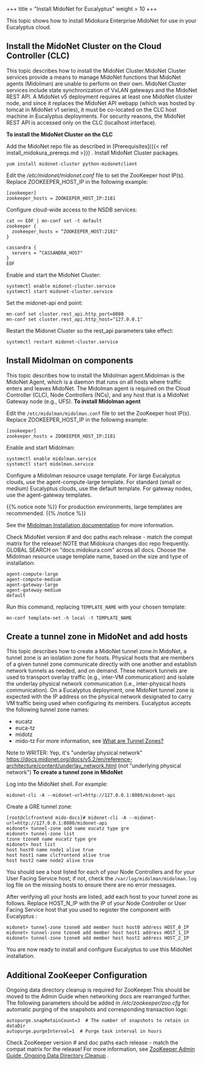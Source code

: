 +++
title = "Install MidoNet for Eucalyptus"
weight = 10
+++

This topic shows how to install Midokura Enterprise MidoNet for use in your Eucalyptus cloud.
## Install the MidoNet Cluster on the Cloud Controller (CLC)
This topic describes how to install the MidoNet Cluster.MidoNet Cluster services provide a means to manage MidoNet functions that MidoNet agents (Midolman) are unable to perform on their own. MidoNet Cluster services include state synchronization of VxLAN gateways and the MidoNet REST API. A MidoNet v5 deployment requires at least one MidoNet cluster node, and since it replaces the MidoNet API webapp (which was hosted by tomcat in MidoNet v1 series), it must be co-located on the CLC host machine in Eucalyptus deployments. For security reasons, the MidoNet REST API is accessed only on the CLC (localhost interface). 

**To install the MidoNet Cluster on the CLC** 

Add the MidoNet repo file as described in [Prerequisites]({{< ref install_midokura_prereqs.md >}}) . Install MidoNet Cluster packages. 

    yum install midonet-cluster python-midonetclient

Edit the */etc/midonet/midonet.conf* file to set the ZooKeeper host IP(s). Replace ZOOKEEPER_HOST_IP in the following example: 

    [zookeeper]
    zookeeper_hosts = ZOOKEEPER_HOST_IP:2181 

Configure cloud-wide access to the NSDB services: 

    cat << EOF | mn-conf set -t default
    zookeeper {
      zookeeper_hosts = “ZOOKEEPER_HOST:2181"
    }
    
    cassandra {
      servers = “CASSANDRA_HOST"
    }
    EOF               

Enable and start the MidoNet Cluster: 

    systemctl enable midonet-cluster.service
    systemctl start midonet-cluster.service

Set the midonet-api end point: 

    mn-conf set cluster.rest_api.http_port=8080
    mn-conf set cluster.rest_api.http_host="127.0.0.1"

Restart the Midonet Cluster so the rest_api parameters take effect: 

    systemctl restart midonet-cluster.service


## Install Midolman on components
This topic describes how to install the Midolman agent.Midolman is the MidoNet Agent, which is a daemon that runs on all hosts where traffic enters and leaves MidoNet. The Midolman agent is required on the Cloud Controller (CLC), Node Controllers (NCs), and any host that is a MidoNet Gateway node (e.g., UFS). **To install Midolman agent** 

Edit the `/etc/midolman/midolman.conf` file to set the ZooKeeper host IP(s). Replace ZOOKEEPER_HOST_IP in the following example: 

    [zookeeper]
    zookeeper_hosts = ZOOKEEPER_HOST_IP:2181

Enable and start Midolman: 

    systemctl enable midolman.service
    systemctl start midolman.service

Configure a Midolman resource usage template. For large Eucalyptus clouds, use the agent-compute-large template. For standard (small or medium) Eucalyptus clouds, use the default template. For gateway nodes, use the agent-gateway templates. 


{{% notice note %}}
For production environments, large templates are recommended. 
{{% /notice %}}


See the [Midolman Installation documentation](http://docs.midokura.com/docs/v5.2/en/quick-start-guide/rhel-7_kilo-rdo/content/_midolman_installation.html) for more information. 

Check MidoNet version # and doc paths each release - match the compat matrix for the release! NOTE that Midokura changes doc repo frequently. GLOBAL SEARCH on "docs.midokura.com" across all docs. Choose the Midolman resource usage template name, based on the size and type of installation: 

    agent-compute-large
    agent-compute-medium
    agent-gateway-large
    agent-gateway-medium
    default

Run this command, replacing `TEMPLATE_NAME` with your chosen template: 

    mn-conf template-set -h local -t TEMPLATE_NAME


## Create a tunnel zone in MidoNet and add hosts
This topic describes how to create a MidoNet tunnel zone.In MidoNet, a tunnel zone is an isolation zone for hosts. Physical hosts that are members of a given tunnel zone communicate directly with one another and establish network tunnels as needed, and on demand. These network tunnels are used to transport overlay traffic (e.g., inter-VM communication) and isolate the underlay physical network communication (i.e., inter-physical hosts communication). On a Eucalyptus deployment, one MidoNet tunnel zone is expected with the IP address on the physical network designated to carry VM traffic being used when configuring its members. Eucalyptus accepts the following tunnel zone names: 

* eucatz 
* euca-tz 
* midotz 
* mido-tz 
For more information, see [What are Tunnel Zones?](http://docs.midokura.com/docs/v5.2/en/operations-guide/content/tunnel_zones.html) 

Note to WRITER: Yep, it's "underlay physical network" https://docs.midonet.org/docs/v5.2/en/reference-architecture/content/underlay_network.html (not "underlying physical network") **To create a tunnel zone in MidoNet** 

Log into the MidoNet shell. For example: 

    midonet-cli -A --midonet-url=http://127.0.0.1:8080/midonet-api

Create a GRE tunnel zone: 

    [root@clcfrontend mido-docs]# midonet-cli -A --midonet-url=http://127.0.0.1:8080/midonet-api
    midonet> tunnel-zone add name eucatz type gre
    midonet> tunnel-zone list
    tzone tzone0 name eucatz type gre
    midonet> host list
    host host0 name node1 alive true
    host host1 name clcfrontend alive true
    host host2 name node2 alive true

You should see a host listed for each of your Node Controllers and for your User Facing Service host; if not, check the `/var/log/midolman/midolman.log` log file on the missing hosts to ensure there are no error messages. 

After verifying all your hosts are listed, add each host to your tunnel zone as follows. Replace HOST_N_IP with the IP of your Node Controller or User Facing Service host that you used to register the component with Eucalyptus : 

    midonet> tunnel-zone tzone0 add member host host0 address HOST_0_IP
    midonet> tunnel-zone tzone0 add member host host1 address HOST_1_IP
    midonet> tunnel-zone tzone0 add member host host2 address HOST_2_IP

You are now ready to install and configure Eucalyptus to use this MidoNet installation. 
## Additional ZooKeeper Configuration
Ongoing data directory cleanup is required for ZooKeeper.This should be moved to the Admin Guide when networking docs are rearranged further. The following parameters should be added in */etc/zookeeper/zoo.cfg* for automatic purging of the snapshots and corresponding transaction logs: 

    autopurge.snapRetainCount=3  # The number of snapshots to retain in dataDir
    autopurge.purgeInterval=1  # Purge task interval in hours

Check ZooKeeper version # and doc paths each release - match the compat matrix for the release! For more information, see [ZooKeeper Admin Guide, Ongoing Data Directory Cleanup](http://zookeeper.apache.org/doc/r3.4.8/zookeeperAdmin.html#Ongoing+Data+Directory+Cleanup) . 

